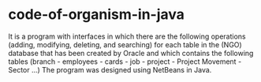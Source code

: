 # code-of-organism-in-java

It is a program with interfaces in which there are the following operations (adding, modifying, deleting, and searching) for each table in the (NGO) database that has been created by Oracle and which contains the following tables (branch - employees - cards - job - project - Project Movement - Sector ...) The program was designed using NetBeans in Java.
